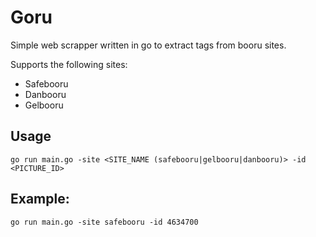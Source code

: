 # Goru
Simple web scrapper written in go to extract tags from booru sites.

Supports the following sites:
- Safebooru
- Danbooru
- Gelbooru

## Usage
```
go run main.go -site <SITE_NAME (safebooru|gelbooru|danbooru)> -id <PICTURE_ID>
```

## Example:
```
go run main.go -site safebooru -id 4634700
```
